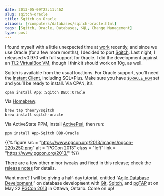 ```yaml
--- 
date: 2013-05-09T22:11:46Z
slug: sqitch-oracle
title: Sqitch on Oracle
aliases: [/computers/databases/sqitch-oracle.html]
tags: [Sqitch, Oracle, Databases, SQL, Change Management]
type: post
---
```


I found myself with a little unexpected time at [work] recently, and since we
use Oracle (for a few more months), I decided to port [Sqitch]. Last night, I
released v0.970 with full support for Oracle. I did the development against an
[11.2 VirtualBox VM], though I think it should work on 10g, as well.

Sqitch is available from the usual locations. For Oracle support, you’ll need
the [Instant Client], including SQL\*Plus. Make sure you have [`$ORACLE_HOM`]
set and you’ll be ready to install. Via CPAN, it’s

    cpan install App::Sqitch DBD::Oracle

Via [Homebrew][]:

    brew tap theory/sqitch
    brew install sqitch-oracle

Via ActiveState PPM, install [ActivePerl], then run:

    ppm install App-Sqitch DBD-Oracle

{{% figure
  src   = "https://www.pgcon.org/2013/images/pgcon-220x250.png"
  alt   = "PGCon 2013"
  class = "left"
  link  = "https://www.pgcon.org/2013/"
%}}

There are a few other minor tweaks and fixed in this release; check the [release
notes] for details.

Want more? I will be giving a half-day tutorial, entitled “[Agile Database
Development],” on database development with [Git], [Sqitch], and [pgTAP] at on
May 22 [PGCon 2013] in Ottawa, Ontario. Come on up!

  [work]: https://iovation.com/
  [Sqitch]: https://sqitch.org/
  [11.2 VirtualBox VM]: https://www.oracle.com/technetwork/database/enterprise-edition/databaseappdev-vm-161299.html
  [Instant Client]: https://www.oracle.com/technetwork/database/features/instant-client/index-097480.html
  [`$ORACLE_HOM`]: https://www.orafaq.com/wiki/ORACLE_HOME
  [Homebrew]: https://brew.sh
  [ActivePerl]: https://www.activestate.com/activeperl/downloads
  [release notes]: https://metacpan.org/source/DWHEELER/App-Sqitch-0.970/Changes
  [Agile Database Development]: https://www.pgcon.org/2013/schedule/events/615.en.html
  [Git]: https://git-scm.com/
  [pgTAP]: https://pgtap.org/
  [PGCon 2013]: https://www.pgcon.org/2013/